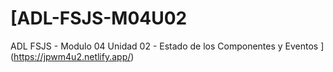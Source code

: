 # [ADL-FSJS-M04U02
ADL FSJS - Modulo 04 Unidad 02 - Estado de los Componentes y Eventos
](https://jpwm4u2.netlify.app/)
